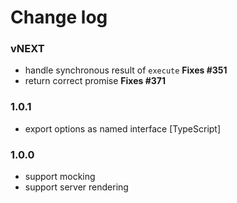 # Change log

### vNEXT
- handle synchronous result of `execute` **Fixes #351**
- return correct promise **Fixes #371**

### 1.0.1
- export options as named interface [TypeScript]

### 1.0.0
- support mocking
- support server rendering

